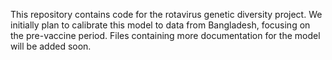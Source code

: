 This repository contains code for the rotavirus genetic diversity project.  We initially plan to calibrate this model to data from Bangladesh, focusing on the pre-vaccine period.  Files containing more documentation for the model will be added soon. 
